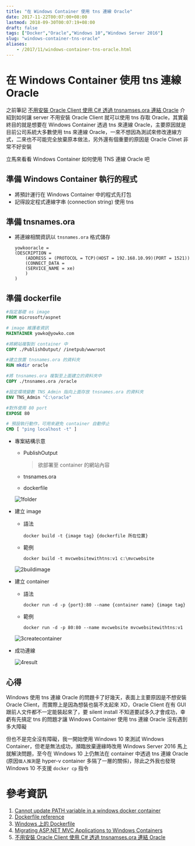 ```yaml
---
title: "在 Windows Container 使用 tns 連線 Oracle"
date: 2017-11-22T00:07:00+08:00
lastmod: 2018-09-30T00:07:19+08:00
draft: false
tags: ["Docker","Oracle","Windows 10","Windows Server 2016"]
slug: "windows-container-tns-oracle"
aliases:
    - /2017/11/windows-container-tns-oracle.html
---
```

# 在 Windows Container 使用 tns 連線 Oracle
之前筆記 [不用安裝 Oracle Client 使用 C# 透過 tnsnamses.ora 連結 Oracle](https://blog.yowko.com/2017/11/c-sharp-oracle-tns-without-client.html) 介紹到如何讓 server 不用安裝 Oracle Client 就可以使用 tns 存取 Oracle，其實最終目的就是想要在 Windows Container 透過 tns 來連線 Oracle，主要原因就是目前公司系統大多數使用 tns 來連線 Oracle，一來不想因為測試來修改連線方式，二來也不可能完全放棄原本做法，另外還有個重要的原因是 Oracle Clinet 非常不好安裝

立馬來看看 Windows Container 如何使用 TNS 連線 Oracle 吧

## 準備 Windows Container 執行的程式

*   將預計運行在 Windows Container 中的程式先打包
*   記得設定程式連線字串 (connection string) 使用 tns


## 準備 tnsnames.ora

*   將連線相關資訊以 `tnsnames.ora` 格式儲存

    ```
    yowkooracle =
    (DESCRIPTION =
        (ADDRESS = (PROTOCOL = TCP)(HOST = 192.168.10.99)(PORT = 1521))
        (CONNECT_DATA =
        (SERVICE_NAME = xe)
        )
    )
    ```

## 準備 dockerfile

```dockerfile
#指定基礎 os image
FROM microsoft/aspnet

# image 維護者資訊
MAINTAINER yowko@yowko.com

#將網站複製到 container 中
COPY ./PublishOutput/ /inetpub/wwwroot

#建立放置 tnsnames.ora 的資料夾
RUN mkdir oracle

#將 tnsnames.ora 複製至上面建立的資料夾中
COPY ./tnsnames.ora /oracle

#設定環境變數 TNS_Admin 指向上面存放 tnsnames.ora 的資料夾
ENV TNS_Admin "C:\oracle"

#對外使用 80 port
EXPOSE 80

# 預設執行動作，可用來避免 container 自動停止
CMD [ "ping localhost -t" ]
```

*   專案結構示意
    *   PublishOutput

        > 欲部署至 container 的網站內容

    *   tnsnames.ora
    *   dockerfile

    ![1folder](https://user-images.githubusercontent.com/3851540/33082375-978540dc-cf17-11e7-8411-c233bb61b030.png)

*   建立 image
    *   語法

        ```
        docker build -t {image tag} {dockerfile 所在位置}
        ```

    *   範例

        ```
        docker build -t mvcwebsitewithtns:v1 c:\mvcwebsite
        ```

    ![2buildimage](https://user-images.githubusercontent.com/3851540/33082376-97ad0a04-cf17-11e7-87eb-74355e4f0afb.png)

*   建立 container
    *   語法

        ```
        docker run -d -p {port}:80 --name {container name} {image tag}
        ```
    *   範例

        ```
        docker run -d -p 80:80 --name mvcwebsite mvcwebsitewithtns:v1
        ```
    
    ![3createcontainer](https://user-images.githubusercontent.com/3851540/33082377-97d7043a-cf17-11e7-958d-bd6fcd533a7b.png)

*   成功連線

    ![4result](https://user-images.githubusercontent.com/3851540/33082379-97fec97a-cf17-11e7-9e6e-407da67b57e2.png)

## 心得

Windows 使用 tns 連線 Oracle 的問題卡了好幾天，表面上主要原因是不想安裝 Oracle Client，而實際上是因為想裝也裝不太起來 XD，Oracle Client 在有 GUI 跟前人文件都不一定能裝起來了，要 silent install 不知道要試多久才會成功，幸虧有先搞定 tns 的問題才讓 Windows Container 使用 tns 連線 Oracle 沒有遇到多大障礙

但也不是完全沒有障礙，我一開始使用 Windows 10 來測試 Windows Container，但老是無法成功，瀕臨放棄邊緣時改用 Windows Server 2016 馬上就解決問題，至今在 Windows 10 上仍無法在 container 中透過 tns 連線 Oracle (原因`個人推測`是 hyper-v container 多隔了一層的關係)，除此之外我也發現 Windows 10 不支援 `docker cp` 指令

# 參考資訊

1.  [Cannot update PATH variable in a windows docker container](https://forums.docker.com/t/cannot-update-path-variable-in-a-windows-docker-container/30960)
2.  [Dockerfile reference](https://docs.docker.com/engine/reference/builder/)
3.  [Windows 上的 Dockerfile](https://docs.microsoft.com/zh-tw/virtualization/windowscontainers/manage-docker/manage-windows-dockerfile)
4.  [Migrating ASP.NET MVC Applications to Windows Containers](https://docs.microsoft.com/en-us/aspnet/mvc/overview/deployment/docker-aspnetmvc)
5.  [不用安裝 Oracle Client 使用 C# 透過 tnsnamses.ora 連結 Oracle](https://blog.yowko.com/2017/11/c-sharp-oracle-tns-without-client.html)
